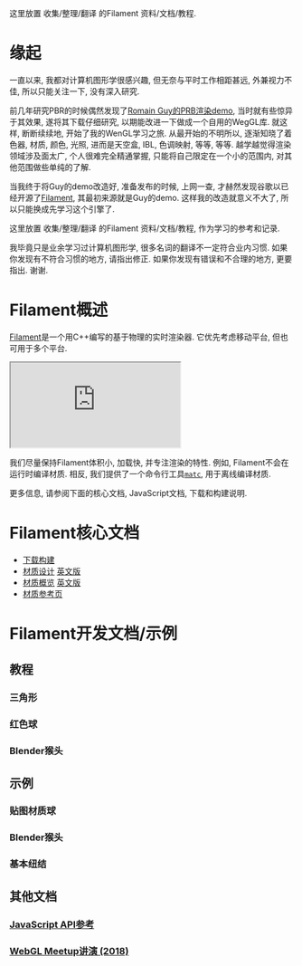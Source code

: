这里放置 收集/整理/翻译 的Filament 资料/文档/教程.

# 缘起

一直以来, 我都对计算机图形学很感兴趣, 但无奈与平时工作相距甚远, 外兼视力不佳, 所以只能关注一下, 没有深入研究.

前几年研究PBR的时候偶然发现了[Romain Guy的PRB渲染demo](http://www.curious-creature.com/2017/08/14/physically-based-rendering-demo/), 当时就有些惊异于其效果, 遂将其下载仔细研究, 以期能改进一下做成一个自用的WegGL库. 就这样, 断断续续地, 开始了我的WenGL学习之旅. 从最开始的不明所以, 逐渐知晓了着色器, 材质, 颜色, 光照, 进而是天空盒, IBL, 色调映射, 等等, 等等. 越学越觉得渲染领域涉及面太广, 个人很难完全精通掌握, 只能将自己限定在一个小的范围内, 对其他范围做些单纯的了解.

当我终于将Guy的demo改造好, 准备发布的时候, 上网一查, 才赫然发现谷歌以已经开源了[Filament](https://github.com/google/filament), 其最初来源就是Guy的demo. 这样我的改造就意义不大了, 所以只能换成先学习这个引擎了.

这里放置 收集/整理/翻译 的Filament 资料/文档/教程, 作为学习的参考和记录.

我毕竟只是业余学习过计算机图形学, 很多名词的翻译不一定符合业内习惯. 如果你发现有不符合习惯的地方, 请指出修正. 如果你发现有错误和不合理的地方, 更要指出. 谢谢.

# Filament概述

[Filament](https://github.com/google/filament)是一个用C++编写的基于物理的实时渲染器. 它优先考虑移动平台, 但也可用于多个平台.

<iframe src="https://google.github.io/filament/webgl/demo_suzanne.html"></iframe>

我们尽量保持Filament体积小, 加载快, 并专注渲染的特性. 例如, Filament不会在运行时编译材质. 相反, 我们提供了一个命令行工具[`matc`](https://github.com/google/filament/tree/master/tools/matc), 用于离线编译材质.

更多信息, 请参阅下面的核心文档, JavaScript文档, 下载和构建说明.

# Filament核心文档

- [下载构建]()
- [材质设计](Filament.md.html) [英文版](https://google.github.io/filament/Filament.md.html)
- [材质概览](filamentcn//Materials.md.html) [英文版](https://google.github.io/filament/Materials.md.html)
- [材质参考页](Material_Properties.pdf)

# Filament开发文档/示例

## 教程

### 三角形
### 红色球
### Blender猴头

## 示例

### 贴图材质球
### Blender猴头
### 基本纽结

## 其他文档

### [JavaScript API参考]()
### [WebGL Meetup讲演 (2018)]()
